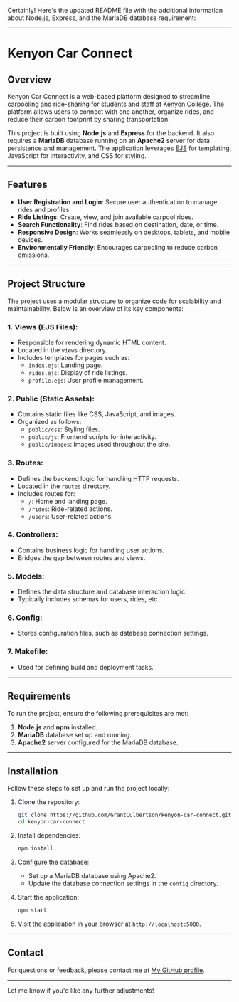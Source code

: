 Certainly! Here's the updated README file with the additional information about Node.js, Express, and the MariaDB database requirement:

---

# Kenyon Car Connect

## Overview

Kenyon Car Connect is a web-based platform designed to streamline carpooling and ride-sharing for students and staff at Kenyon College. The platform allows users to connect with one another, organize rides, and reduce their carbon footprint by sharing transportation.

This project is built using **Node.js** and **Express** for the backend. It also requires a **MariaDB** database running on an **Apache2** server for data persistence and management. The application leverages [EJS](https://ejs.co/) for templating, JavaScript for interactivity, and CSS for styling.

---

## Features

- **User Registration and Login**: Secure user authentication to manage rides and profiles.
- **Ride Listings**: Create, view, and join available carpool rides.
- **Search Functionality**: Find rides based on destination, date, or time.
- **Responsive Design**: Works seamlessly on desktops, tablets, and mobile devices.
- **Environmentally Friendly**: Encourages carpooling to reduce carbon emissions.

---

## Project Structure

The project uses a modular structure to organize code for scalability and maintainability. Below is an overview of its key components:

### 1. **Views (EJS Files)**:
   - Responsible for rendering dynamic HTML content.
   - Located in the `views` directory.
   - Includes templates for pages such as:
     - `index.ejs`: Landing page.
     - `rides.ejs`: Display of ride listings.
     - `profile.ejs`: User profile management.

### 2. **Public (Static Assets)**:
   - Contains static files like CSS, JavaScript, and images.
   - Organized as follows:
     - `public/css`: Styling files.
     - `public/js`: Frontend scripts for interactivity.
     - `public/images`: Images used throughout the site.

### 3. **Routes**:
   - Defines the backend logic for handling HTTP requests.
   - Located in the `routes` directory.
   - Includes routes for:
     - `/`: Home and landing page.
     - `/rides`: Ride-related actions.
     - `/users`: User-related actions.

### 4. **Controllers**:
   - Contains business logic for handling user actions.
   - Bridges the gap between routes and views.

### 5. **Models**:
   - Defines the data structure and database interaction logic.
   - Typically includes schemas for users, rides, etc.

### 6. **Config**:
   - Stores configuration files, such as database connection settings.

### 7. **Makefile**:
   - Used for defining build and deployment tasks.

---

## Requirements

To run the project, ensure the following prerequisites are met:

1. **Node.js** and **npm** installed.
2. **MariaDB** database set up and running.
3. **Apache2** server configured for the MariaDB database.

---

## Installation

Follow these steps to set up and run the project locally:

1. Clone the repository:
   ```bash
   git clone https://github.com/GrantCulbertson/kenyon-car-connect.git
   cd kenyon-car-connect
   ```

2. Install dependencies:
   ```bash
   npm install
   ```

3. Configure the database:
   - Set up a MariaDB database using Apache2.
   - Update the database connection settings in the `config` directory.

4. Start the application:
   ```bash
   npm start
   ```

5. Visit the application in your browser at `http://localhost:5000`.

---

## Contact

For questions or feedback, please contact me at [My GitHub profile](https://github.com/GrantCulbertson).

---

Let me know if you'd like any further adjustments!
